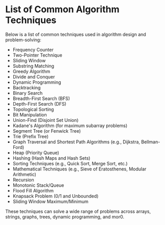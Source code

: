 # List of Common Algorithm Techniques

Below is a list of common techniques used in algorithm design and problem-solving:

- Frequency Counter
- Two-Pointer Technique
- Sliding Window
- Substring Matching
- Greedy Algorithm
- Divide and Conquer
- Dynamic Programming
- Backtracking
- Binary Search
- Breadth-First Search (BFS)
- Depth-First Search (DFS)
- Topological Sorting
- Bit Manipulation
- Union-Find (Disjoint Set Union)
- Kadane's Algorithm (for maximum subarray problems)
- Segment Tree (or Fenwick Tree)
- Trie (Prefix Tree)
- Graph Traversal and Shortest Path Algorithms (e.g., Dijkstra, Bellman-Ford)
- Heap (Priority Queue)
- Hashing (Hash Maps and Hash Sets)
- Sorting Techniques (e.g., Quick Sort, Merge Sort, etc.)
- Mathematical Techniques (e.g., Sieve of Eratosthenes, Modular Arithmetic)
- Recursion
- Monotonic Stack/Queue
- Flood Fill Algorithm
- Knapsack Problem (0/1 and Unbounded)
- Sliding Window Maximum/Minimum

These techniques can solve a wide range of problems across arrays, strings, graphs, trees, dynamic programming, and mor0.
